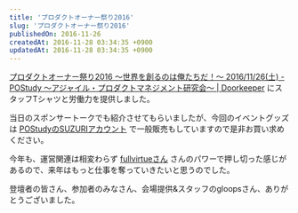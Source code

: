 ```yaml
---
title: 'プロダクトオーナー祭り2016'
slug: 'プロダクトオーナー祭り2016'
publishedOn: 2016-11-26
createdAt: 2016-11-28 03:34:35 +0900
updatedAt: 2016-11-28 03:34:35 +0900
---
```

[プロダクトオーナー祭り2016 ～世界を創るのは俺たちだ！～ 2016/11/26(土) - POStudy ～アジャイル・プロダクトマネジメント研究会～ | Doorkeeper](https://postudy.doorkeeper.jp/events/52385) にスタッフTシャツと労働力を提供しました。

当日のスポンサートークでも紹介させてもらいましたが、今回のイベントグッズは [POStudyのSUZURIアカウント](https://suzuri.jp/postudy) で一般販売もしていますので是非お買い求めください。

今年も、運営関連は相変わらず [fullvirtueさん](https://twitter.com/fullvirtue) さんのパワーで押し切った感じがあるので、来年はもっと仕事を奪っていきたいと思うのでした。

登壇者の皆さん、参加者のみなさん、会場提供&スタッフのgloopsさん、ありがとうございました。
